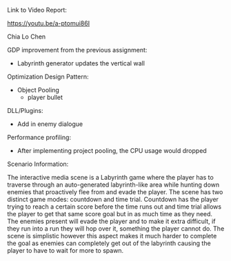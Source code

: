 Link to Video Report:

https://youtu.be/a-ptomui86I






Chia Lo Chen

GDP improvement from the previous assignment:
- Labyrinth generator updates the vertical wall

Optimization Design Pattern:
- Object Pooling
  - player bullet

DLL/Plugins:
- Add in enemy dialogue

Performance profiling:
- After implementing project pooling, the CPU usage would dropped

  

Scenario Information:

The interactive media scene is a Labyrinth game where the player has to traverse through an auto-generated labyrinth-like area while hunting down enemies that proactively flee from and evade the player. The scene has two distinct game modes: countdown and time trial. Countdown has the player trying to reach a certain score before the time runs out and time trial allows the player to get that same score goal but in as much time as they need. The enemies present will evade the player and to make it extra difficult, if they run into a run they will hop over it, something the player cannot do. The scene is simplistic however this aspect makes it much harder to complete the goal as enemies can completely get out of the labyrinth causing the player to have to wait for more to spawn.

